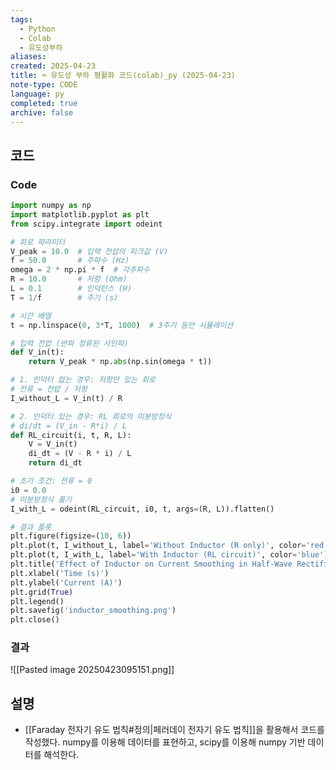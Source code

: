 ```yaml
---
tags:
  - Python
  - Colab
  - 유도성부하
aliases: 
created: 2025-04-23
title: ⌨️ 유도성 부하 평활화 코드(colab)_py (2025-04-23)
note-type: CODE
language: py
completed: true
archive: false
---
```



## 코드

### Code

```python
import numpy as np
import matplotlib.pyplot as plt
from scipy.integrate import odeint

# 회로 파라미터
V_peak = 10.0  # 입력 전압의 피크값 (V)
f = 50.0       # 주파수 (Hz)
omega = 2 * np.pi * f  # 각주파수
R = 10.0       # 저항 (Ohm)
L = 0.1        # 인덕턴스 (H)
T = 1/f        # 주기 (s)

# 시간 배열
t = np.linspace(0, 3*T, 1000)  # 3주기 동안 시뮬레이션

# 입력 전압 (반파 정류된 사인파)
def V_in(t):
    return V_peak * np.abs(np.sin(omega * t))

# 1. 인덕터 없는 경우: 저항만 있는 회로
# 전류 = 전압 / 저항
I_without_L = V_in(t) / R

# 2. 인덕터 있는 경우: RL 회로의 미분방정식
# di/dt = (V_in - R*i) / L
def RL_circuit(i, t, R, L):
    V = V_in(t)
    di_dt = (V - R * i) / L
    return di_dt

# 초기 조건: 전류 = 0
i0 = 0.0
# 미분방정식 풀기
I_with_L = odeint(RL_circuit, i0, t, args=(R, L)).flatten()

# 결과 플롯
plt.figure(figsize=(10, 6))
plt.plot(t, I_without_L, label='Without Inductor (R only)', color='red', linestyle='--')
plt.plot(t, I_with_L, label='With Inductor (RL circuit)', color='blue')
plt.title('Effect of Inductor on Current Smoothing in Half-Wave Rectifier')
plt.xlabel('Time (s)')
plt.ylabel('Current (A)')
plt.grid(True)
plt.legend()
plt.savefig('inductor_smoothing.png')
plt.close()
```

### 결과

![[Pasted image 20250423095151.png]]

## 설명

- [[Faraday 전자기 유도 법칙#정의|페러데이 전자기 유도 법칙]]을 활용해서 코드를 작성했다. numpy를 이용해 데이터를 표현하고, scipy를 이용해 numpy 기반 데이터를 해석한다.